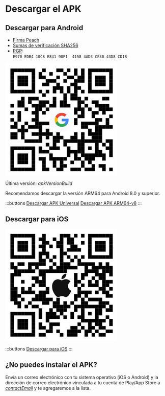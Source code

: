 # Descargar el APK

## Descargar para Android

- [Firma Peach]($apkSignaturesUrl$)
- [Sumas de verificación SHA256]($apkChecksumsUrl$)
- [PGP](https://keys.openpgp.org/vks/v1/by-fingerprint/E970EDB410C8E84198F141584AD3CE3043D8CD1B):<br>
  `E970 EDB4 10C8 E841 98F1  4158 4AD3 CE30 43D8 CD1B`

<img src="/icons/qrcode_android.png" width="350">

Última versión: $apkVersionBuild$

Recomendamos descargar la versión ARM64 para Android 8.0 y superior.

:::buttons
[Descargar APK Universal]($apkUniversalUrl$)
[Descargar APK ARM64-v8]($apkArm64v8Url$)
:::

## Descargar para iOS

<img src="/icons/qrcode_apple.png" width="350">

:::buttons
[Descargar para iOS](https://testflight.apple.com/join/wfSPFEWG)
:::

## ¿No puedes instalar el APK?

Envía un correo electrónico con tu sistema operativo (iOS o Android) y la dirección de correo electrónico vinculada a tu cuenta de Play/App Store a
[$contactEmail$](mailto:$contactEmail$) y te agregaremos a la lista.
